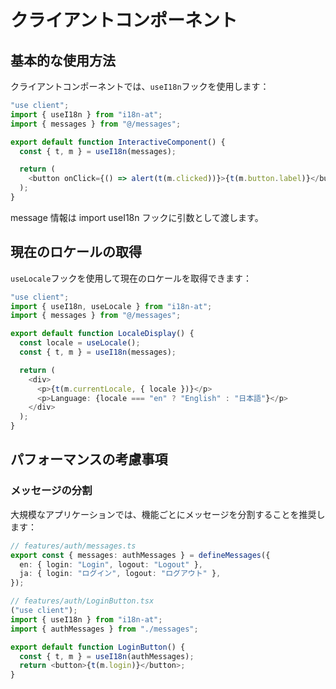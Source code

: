 # クライアントコンポーネント

## 基本的な使用方法

クライアントコンポーネントでは、`useI18n`フックを使用します：

```typescript
"use client";
import { useI18n } from "i18n-at";
import { messages } from "@/messages";

export default function InteractiveComponent() {
  const { t, m } = useI18n(messages);

  return (
    <button onClick={() => alert(t(m.clicked))}>{t(m.button.label)}</button>
  );
}
```

message 情報は import useI18n フックに引数として渡します。

## 現在のロケールの取得

`useLocale`フックを使用して現在のロケールを取得できます：

```typescript
"use client";
import { useI18n, useLocale } from "i18n-at";
import { messages } from "@/messages";

export default function LocaleDisplay() {
  const locale = useLocale();
  const { t, m } = useI18n(messages);

  return (
    <div>
      <p>{t(m.currentLocale, { locale })}</p>
      <p>Language: {locale === "en" ? "English" : "日本語"}</p>
    </div>
  );
}
```

## パフォーマンスの考慮事項

### メッセージの分割

大規模なアプリケーションでは、機能ごとにメッセージを分割することを推奨します：

```typescript
// features/auth/messages.ts
export const { messages: authMessages } = defineMessages({
  en: { login: "Login", logout: "Logout" },
  ja: { login: "ログイン", logout: "ログアウト" },
});

// features/auth/LoginButton.tsx
("use client");
import { useI18n } from "i18n-at";
import { authMessages } from "./messages";

export default function LoginButton() {
  const { t, m } = useI18n(authMessages);
  return <button>{t(m.login)}</button>;
}
```
